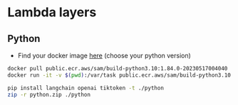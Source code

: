 # Lambda layers


## Python

- Find your docker image [here](https://gallery.ecr.aws/sam/build-python3.11) (choose your python version)

```sh
docker pull public.ecr.aws/sam/build-python3.10:1.84.0-20230517004040
docker run -it -v $(pwd):/var/task public.ecr.aws/sam/build-python3.10:1.84.0-20230517004040

pip install langchain openai tiktoken -t ./python
zip -r python.zip ./python
```
